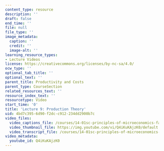 ```yaml
---
content_type: resource
description: ''
draft: false
end_time: ''
file: null
file_type: ''
image_metadata:
  caption: ''
  credit: ''
  image-alt: ''
learning_resource_types:
- Lecture Videos
license: https://creativecommons.org/licenses/by-nc-sa/4.0/
ocw_type: ''
optional_tab_title: ''
optional_text: ''
parent_title: Productivity and Costs
parent_type: CourseSection
related_resources_text: ''
resource_index_text: ''
resourcetype: Video
start_time: '0'
title: 'Lecture 9: Production Theory'
uid: 4bd7c395-6d90-f2dc-c912-234dd2900b7c
video_files:
  video_captions_file: /courses/14-01sc-principles-of-microeconomics-fall-2011/cb0dc50f17ff5ff6a30d460997ad1fa6_Q4iKuKAjzK0.vtt
  video_thumbnail_file: https://img.youtube.com/vi/Q4iKuKAjzK0/default.jpg
  video_transcript_file: /courses/14-01sc-principles-of-microeconomics-fall-2011/22a421c048d22a223171827046852f92_Q4iKuKAjzK0.pdf
video_metadata:
  youtube_id: Q4iKuKAjzK0
---
```

